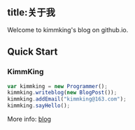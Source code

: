 title:关于我
---
Welcome to kimmking's blog on github.io.

## Quick Start

### KimmKing

``` JavaScript
var kimmking = new Programmer();
kimmking.writeblog(new BlogPost());
kimmking.addEmail("kimmking@163.com");
kimmking.sayHello();

```

More info: [blog](http://blog.csdn.net/kimmking)

